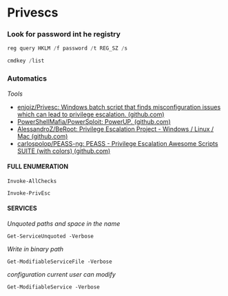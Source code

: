 # Privescs

### Look for password int he registry

```powershell
reg query HKLM /f password /t REG_SZ /s
```

```powershell
cmdkey /list
```

### Automatics

_Tools_

* [enjoiz/Privesc: Windows batch script that finds misconfiguration issues which can lead to privilege escalation. (github.com)](https://github.com/enjoiz/Privesc)
* [PowerShellMafia/PowerSploit: PowerUP. (github.com)](https://github.com/PowerShellMafia/PowerSploit/tree/master/Privesc)
* [AlessandroZ/BeRoot: Privilege Escalation Project - Windows / Linux / Mac (github.com)](https://github.com/AlessandroZ/BeRoot)
* [carlospolop/PEASS-ng: PEASS - Privilege Escalation Awesome Scripts SUITE (with colors) (github.com)](https://github.com/carlospolop/PEASS-ng)

#### **FULL ENUMERATION**

```Powerup
Invoke-AllChecks
```

```Privesc
Invoke-PrivEsc
```

#### **SERVICES**

_Unquoted paths and space in the name_

```Powerup
Get-ServiceUnquoted -Verbose
```

_Write in binary path_

```powerup
Get-ModifiableServiceFile -Verbose
```

_configuration current user can modify_

```powerup
Get-ModifiableService -Verbose
```
